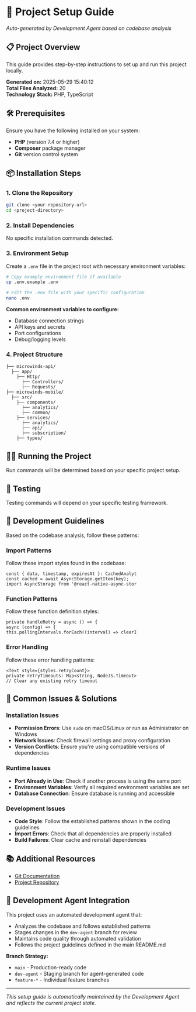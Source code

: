 # 🚀 Project Setup Guide

*Auto-generated by Development Agent based on codebase analysis*

## 📋 Project Overview

This guide provides step-by-step instructions to set up and run this project locally.

**Generated on:** 2025-05-29 15:40:12  
**Total Files Analyzed:** 20  
**Technology Stack:** PHP, TypeScript

## 🛠️ Prerequisites

Ensure you have the following installed on your system:

- **PHP** (version 7.4 or higher)
- **Composer** package manager
- **Git** version control system

## 📦 Installation Steps

### 1. Clone the Repository
```bash
git clone <your-repository-url>
cd <project-directory>
```

### 2. Install Dependencies

No specific installation commands detected.

### 3. Environment Setup


Create a `.env` file in the project root with necessary environment variables:

```bash
# Copy example environment file if available
cp .env.example .env

# Edit the .env file with your specific configuration
nano .env
```

**Common environment variables to configure:**
- Database connection strings
- API keys and secrets
- Port configurations
- Debug/logging levels


### 4. Project Structure

```
├── microwinds-api/
  ├── app/
    ├── Http/
      ├── Controllers/
      ├── Requests/
├── microwinds-mobile/
  ├── src/
    ├── components/
      ├── analytics/
      ├── common/
    ├── services/
      ├── analytics/
      ├── api/
      ├── subscription/
    ├── types/
```

## 🏃‍♂️ Running the Project

Run commands will be determined based on your specific project setup.

## 🧪 Testing

Testing commands will depend on your specific testing framework.

## 📝 Development Guidelines

Based on the codebase analysis, follow these patterns:


### Import Patterns
Follow these import styles found in the codebase:
```
const { data, timestamp, expiresAt }: CachedAnalyt
const cached = await AsyncStorage.getItem(key);
import AsyncStorage from '@react-native-async-stor
```

### Function Patterns
Follow these function definition styles:
```
private handleRetry = async () => {
async (config) => {
this.pollingIntervals.forEach((interval) => clearI
```

### Error Handling
Follow these error handling patterns:
```
<Text style={styles.retryCount}>
private retryTimeouts: Map<string, NodeJS.Timeout>
// Clear any existing retry timeout
```

## 🔧 Common Issues & Solutions


### Installation Issues
- **Permission Errors**: Use `sudo` on macOS/Linux or run as Administrator on Windows
- **Network Issues**: Check firewall settings and proxy configuration
- **Version Conflicts**: Ensure you're using compatible versions of dependencies

### Runtime Issues
- **Port Already in Use**: Check if another process is using the same port
- **Environment Variables**: Verify all required environment variables are set
- **Database Connection**: Ensure database is running and accessible

### Development Issues
- **Code Style**: Follow the established patterns shown in the coding guidelines
- **Import Errors**: Check that all dependencies are properly installed
- **Build Failures**: Clear cache and reinstall dependencies


## 📚 Additional Resources

- [Git Documentation](https://git-scm.com/doc)
- [Project Repository](https://github.com/your-repo)

## 🤖 Development Agent Integration

This project uses an automated development agent that:
- Analyzes the codebase and follows established patterns
- Stages changes in the `dev-agent` branch for review
- Maintains code quality through automated validation
- Follows the project guidelines defined in the main README.md

**Branch Strategy:**
- `main` - Production-ready code
- `dev-agent` - Staging branch for agent-generated code
- `feature-*` - Individual feature branches

---

*This setup guide is automatically maintained by the Development Agent and reflects the current project state.*

